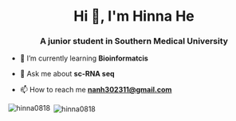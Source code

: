 <h1 align="center">Hi 👋, I'm Hinna He</h1>
<h3 align="center">A junior student in Southern Medical University</h3>

- 🌱 I’m currently learning **Bioinformatcis**

- 💬 Ask me about **sc-RNA seq**

- 📫 How to reach me **nanh302311@gmail.com**
</p>

<p><img align="left" src="https://github-readme-stats.vercel.app/api/top-langs?username=hinna0818&show_icons=true&locale=en&layout=compact" alt="hinna0818" /></p>

<p>&nbsp;<img align="center" src="https://github-readme-stats.vercel.app/api?username=hinna0818&show_icons=true&locale=en" alt="hinna0818" /></p>
